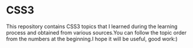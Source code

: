 # CSS3
This repository contains CSS3 topics that I learned during the learning process and obtained from various sources.You can follow the topic order from the numbers at the beginning.I hope it will be useful, good work:)
